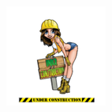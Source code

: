 ![under construction](https://raw.githubusercontent.com/Byron/bcore/master/src/images/under_construction.png)
